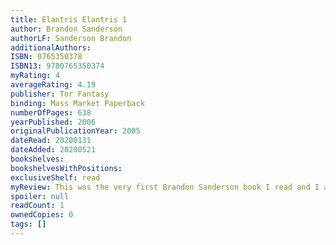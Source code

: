 ```yaml
---
title: Elantris Elantris 1
author: Brandon Sanderson
authorLF: Sanderson Brandon
additionalAuthors: 
ISBN: 0765350378
ISBN13: 9780765350374
myRating: 4
averageRating: 4.19
publisher: Tor Fantasy
binding: Mass Market Paperback
numberOfPages: 638
yearPublished: 2006
originalPublicationYear: 2005
dateRead: 20200131
dateAdded: 20200521
bookshelves: 
bookshelvesWithPositions: 
exclusiveShelf: read
myReview: This was the very first Brandon Sanderson book I read and I absolutely loved it I couldnt stop I read the reviews and some people were saying its not really that great but I really enjoyed it so much that I became a Brandon Sanderson fanboy This was my first fantasy book by the way and it was such a nice and easy introduction its pretty accessible even to people who arent big fans of the fantasy genre
spoiler: null
readCount: 1
ownedCopies: 0
tags: []
---
```


